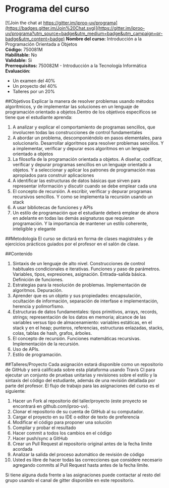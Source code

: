# Programa del curso

[![Join the chat at https://gitter.im/iproo-uv/programa](https://badges.gitter.im/Join%20Chat.svg)](https://gitter.im/iproo-uv/programa?utm_source=badge&utm_medium=badge&utm_campaign=pr-badge&utm_content=badge)
**Nombre del curso:** Introducción a la Programación Orientada a Objetos  
**Código:** 750081M  
**Habilitable:** No   
**Validable:** Si  
**Prerrequisitos:** 750082M - Introducción a la Tecnología Informática  
**Evaluación:**  
  * Un examen del 40%
  * Un proyecto del 40%
  * Talleres por un 20%  


##Objetivos
Explicar la manera de resolver problemas usando métodos algorítmicos, y de implementar las soluciones en un lenguaje de programación orientado a objetos.Dentro de los objetivos específicos se tiene que el estudiante aprenda:  

1.  A analizar y explicar el comportamiento de programas sencillos, que involucren todas las construcciones de control fundamentales
2.  A abordar un problema, descomponiéndolo en pasos elementales, para solucionarlo. Desarrollar algoritmos para resolver problemas sencillos. Y a implementar, verificar y depurar esos algoritmos en un lenguaje orientado a objetos
3.  La filosofía de la programación orientada a objetos. A diseñar, codificar, verificar y depurar programas sencillos en un lenguaje orientado a objetos. Y a seleccionar y aplicar los patrones de programación mas apropiados para construir aplicaciones
4.  A identificar las estructuras de datos básicas que sirven para representar información y discutir cuando se debe emplear cada una
5.  El concepto de recursión. A escribir, verificar y depurar programas recursivos sencillos. Y como se implementa la recursión usando un stack
6.  A usar bibliotecas de funciones y APIs
7.  Un estilo de programación que el estudiante deberá emplear de ahora en adelante en todas las demás asignaturas que requieran programación. Y la importancia de mantener un estilo coherente, inteligible y elegante

##Metodología
El curso se dictará en forma de clases magistrales y de ejercicios prácticos guiados por el profesor en el salón de clase.

##Contenido
1. Sintaxis de un lenguaje de alto nivel. Construcciones de control habituales condicionales e iterativas. Funciones y paso de parámetros. Variables, tipos, expresiones, asignación. Entrada-salida básica. Definición de funciones.  
2. Estrategias para la resolución de problemas. Implementación de algoritmos. Depuración.  
3. Aprender que es un objeto y sus propiedades: encapsulación, ocultación de información, separación de interfase e implementación, herencia y polimorfismo.  
4. Estructuras de datos fundamentales: tipos primitivos, arrays, records, strings; representación de los datos en memoria; alcance de las variables versus tipo de almacenamiento: variables estáticas, en el stack y en el heap; punteros, referencias, estructuras enlazadas, stacks, colas, tablas de hash, grafos, árboles.  
5. El concepto de recursión. Funciones matemáticas recursivas. Implementación de la recursión.  
6. Uso de APIs.  
7. Estilo de programación.

##Talleres/Proyecto
Cada asignación estará disponible como un repositorio de GitHub y será calificada sobre esta plataforma usando Travis CI para ejecutar un conjunto de pruebas unitarias y revisiones sobre el estilo y la sintaxis del código del estudiante, además de una revisión detallada por parte del profesor. El flujo de trabajo para las asignaciones del curso es el siguiente:


1. Hacer un Fork al repositorio del taller/proyecto (este proyecto se encontrará en github.com/iproo-uv).
2. Clonar el repositorio de su cuenta de GitHub al su computador.
3. Cargar el proyecto en su IDE o editor de texto de preferencia
4. Modificar el código para proponer una solución
5. Compilar y probar el resultado
6. Hacer commit a todos los cambios en el código
7. Hacer push/sync a GitHub
8. Crear un Pull Request al repositorio original antes de la fecha límite acordada
9. Analizar la salida del proceso automático de revisión de código
10. Usted es libre de hacer todas las correcciones que considere necesario agregando commits al Pull Request hasta antes de la fecha límite.

Si tiene alguna duda frente a las asignaciones puede contactar al resto del grupo usando el canal de gitter disponible en este repositorio.



